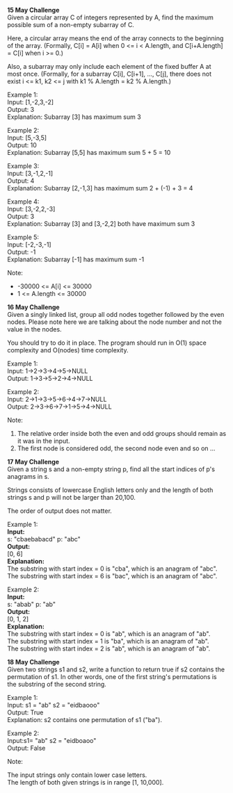 <strong> 15 May Challenge</strong></br>
Given a circular array C of integers represented by A, find the maximum possible sum of a non-empty subarray of C.

Here, a circular array means the end of the array connects to the beginning of the array.  (Formally, C[i] = A[i] when 0 <= i < A.length, and C[i+A.length] = C[i] when i >= 0.)

Also, a subarray may only include each element of the fixed buffer A at most once.  (Formally, for a subarray C[i], C[i+1], ..., C[j], there does not exist i <= k1, k2 <= j with k1 % A.length = k2 % A.length.)
</br>
 

Example 1:</br>
Input: [1,-2,3,-2]</br>
Output: 3</br>
Explanation: Subarray [3] has maximum sum 3</br>

Example 2:</br>
Input: [5,-3,5]</br>
Output: 10</br>
Explanation: Subarray [5,5] has maximum sum 5 + 5 = 10</br>

Example 3:</br>
Input: [3,-1,2,-1]</br>
Output: 4</br>
Explanation: Subarray [2,-1,3] has maximum sum 2 + (-1) + 3 = 4</br>

Example 4:</br>
Input: [3,-2,2,-3]</br>
Output: 3</br>
Explanation: Subarray [3] and [3,-2,2] both have maximum sum 3</br>

Example 5:</br>
Input: [-2,-3,-1]</br>
Output: -1</br>
Explanation: Subarray [-1] has maximum sum -1</br>
 

Note:</br>
<ul>
<li>-30000 <= A[i] <= 30000</li>
<li>1 <= A.length <= 30000</li>
</ul>

<strong> 16 May Challenge</strong></br>
Given a singly linked list, group all odd nodes together followed by the even nodes. Please note here we are talking about the node number and not the value in the nodes.</br>

You should try to do it in place. The program should run in O(1) space complexity and O(nodes) time complexity.</br>

Example 1:</br>
Input: 1->2->3->4->5->NULL</br>
Output: 1->3->5->2->4->NULL</br>

Example 2:</br>
Input: 2->1->3->5->6->4->7->NULL</br>
Output: 2->3->6->7->1->5->4->NULL</br>

Note:
1. The relative order inside both the even and odd groups should remain as it was in the input.
2. The first node is considered odd, the second node even and so on ...

<strong>17 May Challenge</strong></br>
Given a string s and a non-empty string p, find all the start indices of p's anagrams in s.

Strings consists of lowercase English letters only and the length of both strings s and p will not be larger than 20,100.

The order of output does not matter.</br>

Example 1:</br>
<b>Input:</br></b>
s: "cbaebabacd" p: "abc"</br>
<b>Output:</br></b>
[0, 6]</br>
<b>Explanation:</br></b>
The substring with start index = 0 is "cba", which is an anagram of "abc".</br>
The substring with start index = 6 is "bac", which is an anagram of "abc".</br>

Example 2:</br>
<b>Input:</br></b>
s: "abab" p: "ab"</br>
<b>Output:</br></b>
[0, 1, 2]</br>
<b>Explanation:</br></b>
The substring with start index = 0 is "ab", which is an anagram of "ab".</br>
The substring with start index = 1 is "ba", which is an anagram of "ab".</br>
The substring with start index = 2 is "ab", which is an anagram of "ab".</br>

<strong>18 May Challenge</strong></br>
Given two strings s1 and s2, write a function to return true if s2 contains the permutation of s1. In other words, one of the first string's permutations is the substring of the second string.</br>

 

Example 1:</br>
Input: s1 = "ab" s2 = "eidbaooo"</br>
Output: True</br>
Explanation: s2 contains one permutation of s1 ("ba").</br>

Example 2:</br>
Input:s1= "ab" s2 = "eidboaoo"</br>
Output: False</br>
 

Note:</br>

The input strings only contain lower case letters.</br>
The length of both given strings is in range [1, 10,000].</br>
